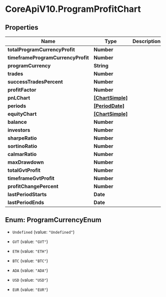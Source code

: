 # CoreApiV10.ProgramProfitChart

## Properties
Name | Type | Description | Notes
------------ | ------------- | ------------- | -------------
**totalProgramCurrencyProfit** | **Number** |  | [optional] 
**timeframeProgramCurrencyProfit** | **Number** |  | [optional] 
**programCurrency** | **String** |  | [optional] 
**trades** | **Number** |  | [optional] 
**successTradesPercent** | **Number** |  | [optional] 
**profitFactor** | **Number** |  | [optional] 
**pnLChart** | [**[ChartSimple]**](ChartSimple.md) |  | [optional] 
**periods** | [**[PeriodDate]**](PeriodDate.md) |  | [optional] 
**equityChart** | [**[ChartSimple]**](ChartSimple.md) |  | [optional] 
**balance** | **Number** |  | [optional] 
**investors** | **Number** |  | [optional] 
**sharpeRatio** | **Number** |  | [optional] 
**sortinoRatio** | **Number** |  | [optional] 
**calmarRatio** | **Number** |  | [optional] 
**maxDrawdown** | **Number** |  | [optional] 
**totalGvtProfit** | **Number** |  | [optional] 
**timeframeGvtProfit** | **Number** |  | [optional] 
**profitChangePercent** | **Number** |  | [optional] 
**lastPeriodStarts** | **Date** |  | [optional] 
**lastPeriodEnds** | **Date** |  | [optional] 


<a name="ProgramCurrencyEnum"></a>
## Enum: ProgramCurrencyEnum


* `Undefined` (value: `"Undefined"`)

* `GVT` (value: `"GVT"`)

* `ETH` (value: `"ETH"`)

* `BTC` (value: `"BTC"`)

* `ADA` (value: `"ADA"`)

* `USD` (value: `"USD"`)

* `EUR` (value: `"EUR"`)




